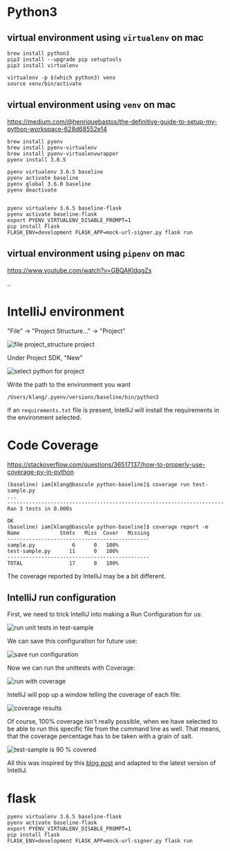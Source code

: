 # Python3


## virtual environment using `virtualenv` on mac

    brew install python3
    pip3 install --upgrade pip setuptools
    pip3 install virtualenv

    virtualenv -p $(which python3) venv
    source venv/bin/activate


## virtual environment using `venv` on mac

https://medium.com/@henriquebastos/the-definitive-guide-to-setup-my-python-workspace-628d68552e14

    brew install pyenv
    brew install pyenv-virtualenv
    brew install pyenv-virtualenvwrapper
    pyenv install 3.6.5
    
    pyenv virtualenv 3.6.5 baseline
    pyenv activate baseline
    pyenv global 3.6.0 baseline
    pyenv deactivate
    
    
    pyenv virtualenv 3.6.5 baseline-flask
    pyenv activate baseline-flask
    export PYENV_VIRTUALENV_DISABLE_PROMPT=1
    pip install Flask
    FLASK_ENV=development FLASK_APP=mock-url-signer.py flask run
    

## virtual environment using `pipenv` on mac

https://www.youtube.com/watch?v=GBQAKldqgZs

..

# IntelliJ environment

"File" -> "Project Structure..." -> "Project"

![file project_structure project](./docs/1.project-structure-add-local-sdk.png)

Under Project SDK, "New"

![select python for project](./docs/2.select-python-for-project.png)


Write the path to the environment you want

    /Users/klang/.pyenv/versions/baseline/bin/python3
    
    
If an `requirements.txt` file is present, IntelliJ will install the requirements in the environment selected.

# Code Coverage

https://stackoverflow.com/questions/36517137/how-to-properly-use-coverage-py-in-python


    (baseline) iam[klang@bascule python-baseline]$ coverage run test-sample.py
    ...
    ----------------------------------------------------------------------
    Ran 3 tests in 0.000s
    
    OK
    (baseline) iam[klang@bascule python-baseline]$ coverage report -m
    Name             Stmts   Miss  Cover   Missing
    ----------------------------------------------
    sample.py            6      0   100%
    test-sample.py      11      0   100%
    ----------------------------------------------
    TOTAL               17      0   100%

The coverage reported by IntelliJ may be a bit different.

## IntelliJ run configuration

First, we need to trick IntelliJ into making a Run Configuration for us:

![run unit tests in test-sample](./docs/3.run-unit-tests-in-test-sample.png)

We can save this configuration for future use:

![save run configuration](./docs/4.save-run-configuration.png)

Now we can run the unittests with Coverage:

![run with coverage](./docs/5.run-with-coverage.png)
    
IntelliJ will pop up a window telling the coverage of each file:

![coverage results](./docs/6.coverage-results.png)

Of course, 100% coverage isn't really possible, when we have selected to be able to run this specific file from the command line as well. That means, that the coverage percentage has to be taken with a grain of salt.

![test-sample is 90 % covered](./docs/7.90-percent.png)

All this was inspired by this [blog post](https://blog.jetbrains.com/pycharm/2015/06/feature-spotlight-python-code-coverage-with-pycharm/) and adapted to the latest version of IntelliJ.

# flask

    pyenv virtualenv 3.6.5 baseline-flask
    pyenv activate baseline-flask
    export PYENV_VIRTUALENV_DISABLE_PROMPT=1
    pip install Flask
    FLASK_ENV=development FLASK_APP=mock-url-signer.py flask run

    
    